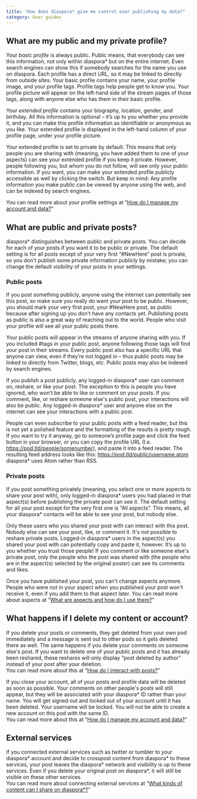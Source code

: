 ```yaml
---
title: "How does diaspora* give me control over publishing my data?"
category: User guides
---
```


## What are my public and my private profile?

Your *basic profile* is always public. Public means, that everybody can see this information, not only within diaspora\* but on the entire internet. Even search engines can show this if somebody searches for the name you use on diaspora. Each profile has a direct URL, so it may be linked to directly from outside sites. Your basic profile contains your name, your profile image, and your profile tags. Profile tags help people get to know you. Your profile picture will appear on the left-hand side of the stream pages of those tags, along with anyone else who has them in their basic profile.

Your *extended profile* contains your biography, location, gender, and birthday. All this information is optional – it’s up to you whether you provide it, and you can make this profile information as identifiable or anonymous as you like. Your extended profile is displayed in the left-hand column of your profile page, under your profile picture.

Your extended profile is set to private by default. This means that only people you are sharing with (meaning, you have added them to one of your aspects) can see your extended profile if you keep it private. However, people following you, but whom you do not follow, will see only your public information. If you want, you can make your extended profile publicly accessible as well by clicking the switch. But keep in mind: Any profile information you make public can be viewed by anyone using the web, and can be indexed by search engines.

You can read more about your profile settings at “[How do I manage my account and data?][manage_account_and_data]”

## What are public and private posts?

diaspora\* distinguishes between public and private posts. You can decide for each of your posts if you want it to be public or private. The default setting is for all posts except of your very first “#NewHere” post is private, so you don't publish some private information publicly by mistake; you can change the default visibility of your posts in your settings.

### Public posts

If you post something publicly, anyone using the internet can potentially see this post, so make sure you really do want your post to be public. However, you should mark your very first post, your #NewHere post, as public because after signing up you don't have any contacts yet. Publishing posts as public is also a great way of reaching out to the world. People who visit your profile will see all your public posts there.

Your public posts will appear in the streams of anyone sharing with you. If you included #tags in your public post, anyone following those tags will find your post in their streams. Every public post also has a specific URL that anyone can view, even if they’re not logged in – thus public posts may be linked to directly from Twitter, blogs, etc. Public posts may also be indexed by search engines.

If you publish a post publicly, any logged-in diaspora\* user can comment on, reshare, or like your post. The exception to this is people you have ignored, who won’t be able to like or comment on your posts. If you comment, like, or reshare someone else's public post, your interactions will also be public. Any logged-in diaspora\* user and anyone else on the internet can see your interactions with a public post.

People can even subscribe to your public posts with a feed reader, but this is not yet a polished feature and the formatting of the results is pretty rough. If you want to try it anyway, go to someone’s profile page and click the feed button in your browser, or you can copy the profile URL (I.e. https://pod.tld/people/somenumber), and paste it into a feed reader. The resulting feed address looks like this: https://pod.tld/public/username.atom diaspora\* uses Atom rather than RSS. 

### Private posts

If you post something privately (meaning, you select one or more aspects to share your post with), only logged-in diaspora\* users you had placed in that aspect(s) before publishing the private post can see it. The default setting for all your post except for the very first one is “All aspects”. This means, all your diaspora\* contacts will be able to see your post, but nobody else.

Only these users who you shared your post with can interact with this post. Nobody else can see your post, like, or comment it. It's not possible to reshare private posts. Logged-in diaspora\* users in the aspect(s) you shared your post with can potentially copy and paste it, however. It’s up to you whether you trust those people! If you comment or like someone else's private post, only the people who the post was shared with (the people who are in the aspect(s) selected by the original poster) can see its comments and likes.

Once you have published your post, you can't change aspects anymore. People who were not in your aspect when you published your post won't receive it, even if you add them to that aspect later. You can read more about aspects at “[What are aspects and how do I use them?][aspects]”

## What happens if I delete my content or account?

If you delete your posts or comments, they get deleted from your own pod immediately and a message is sent out to other pods so it gets deleted there as well. The same happens if you delete your comments on someone else's post. If you want to delete one of your public posts and it has already been reshared, these reshares will only display “post deleted by author” instead of your post after your deletion.  
You can read more about this at “[How do I interact with posts?][interact_with_posts]”

If you close your account, all of your posts and profile data will be deleted as soon as possible. Your comments on other people's posts will still appear, but they will be associated with your diaspora\* ID rather than your name. You will get signed out and locked out of your account until it has been deleted. Your username will be locked. You will not be able to create a new account on this pod with the same ID.  
You can read more about this at “[How do I manage my account and data?][manage_account_and_data]”

## External services

If you connected external services such as twitter or tumbler to your diaspora\* account and decide to crosspost content from diaspora\* to these services, your post leaves the diaspora\* network and visibility is up to these services. Even if you delete your original post on diaspora\*, it will still be visible on these other services.  
You can read more about connecting external services at “[What kinds of content can I share on diaspora\*?][kinds_of_content_and_formatting]”

[aspects]: <%= url_to("guides", "users/aspects") %>
[interact_with_posts]: <%= url_to("guides", "users/interact_with_posts") %>
[kinds_of_content_and_formatting]: <%= url_to("guides", "users/kinds_of_content_and_formatting") %>
[manage_account_and_data]: <%= url_to("guides", "users/manage_account_and_data") %>
